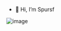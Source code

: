 - 👋 Hi, I’m Spursf
<!---
JeflolxSpursf/JeflolxSpursf is a ✨ special ✨ repository because its `README.md` (this file) appears on your GitHub profile.
You can click the Preview link to take a look at your changes.
--->
![image](https://user-images.githubusercontent.com/91014845/147512330-4220bca2-9969-4484-883f-d4abf51939b5.png)
